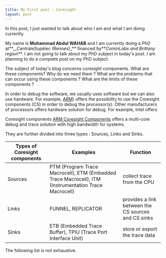 ```yaml
---
title: My First post - Coresight
layout: post
---
```

In this post, I just wanted to talk about who I am and what I am doing currently.

My name is **Muhammad Abdul WAHAB** and I am currently doing a *PhD* at**__CentraleSupélec (Rennes)_** financed by**_CominLabs and Brittany region_**. I am not going to talk about my PhD subject in today's post. I am planning to do a complete post on my PhD subject. 

The subject of today's blog concerns coresight components. What are these components? Why do we need them ? What are the problems that can occur using these components ? What are the limits of these components ?

In order to debug the software, we usually uses software but we can also use hardware. For example, [ARM](http://www.arm.com/index.php)) offers the possibility to use the Coresight components (CS) in order to debug the processor(s). Other manufacturers of processors offers hardware solution for debug. For example, Intel offers 

Coresight components [ARM Coresight Components](http://infocenter.arm.com/help/index.jsp?topic=/com.arm.doc.ddi0314h/index.html) offers a multi-core debug and trace solution with high bandwidth for systems. 

They are further divided into three types : Sources, Links and Sinks.

Types of Coresight components | Examples | Function 
--- | --- | ---
Sources | PTM (Program Trace Macrocell), ETM (Embedded Trace Macrocell), ITM (Instrumentation Trace Macrocell) | collect trace from the CPU
Links | FUNNEL, REPLICATOR | provides a link between the CS sources and CS sinks
Sinks | ETB (Embedded Trace Buffer), TPIU (Trace Port Interface Unit) | store or export the trace data

The following list is not exhaustive. 
